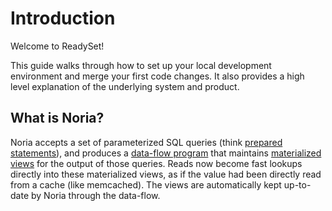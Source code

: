 # Introduction
Welcome to ReadySet! 

This guide walks through how to set up your local development environment and 
merge your first code changes. It also provides a high level explanation of 
the underlying system and product.

## What is Noria?
Noria accepts a set of parameterized SQL queries (think [prepared
statements](https://en.wikipedia.org/wiki/Prepared_statement)), and produces a [data-flow
program](https://en.wikipedia.org/wiki/Stream_processing) that maintains [materialized
views](https://en.wikipedia.org/wiki/Materialized_view) for the output of those queries. Reads
now become fast lookups directly into these materialized views, as if the value had been
directly read from a cache (like memcached). The views are automatically kept up-to-date by
Noria through the data-flow.


